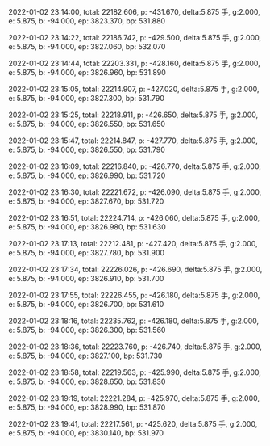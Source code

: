 2022-01-02 23:14:00, total: 22182.606, p: -431.670, delta:5.875 手, g:2.000, e: 5.875, b: -94.000, ep: 3823.370, bp: 531.880

2022-01-02 23:14:22, total: 22186.742, p: -429.500, delta:5.875 手, g:2.000, e: 5.875, b: -94.000, ep: 3827.060, bp: 532.070

2022-01-02 23:14:44, total: 22203.331, p: -428.160, delta:5.875 手, g:2.000, e: 5.875, b: -94.000, ep: 3826.960, bp: 531.890

2022-01-02 23:15:05, total: 22214.907, p: -427.020, delta:5.875 手, g:2.000, e: 5.875, b: -94.000, ep: 3827.300, bp: 531.790

2022-01-02 23:15:25, total: 22218.911, p: -426.650, delta:5.875 手, g:2.000, e: 5.875, b: -94.000, ep: 3826.550, bp: 531.650

2022-01-02 23:15:47, total: 22214.847, p: -427.770, delta:5.875 手, g:2.000, e: 5.875, b: -94.000, ep: 3826.550, bp: 531.790

2022-01-02 23:16:09, total: 22216.840, p: -426.770, delta:5.875 手, g:2.000, e: 5.875, b: -94.000, ep: 3826.990, bp: 531.720

2022-01-02 23:16:30, total: 22221.672, p: -426.090, delta:5.875 手, g:2.000, e: 5.875, b: -94.000, ep: 3827.670, bp: 531.720

2022-01-02 23:16:51, total: 22224.714, p: -426.060, delta:5.875 手, g:2.000, e: 5.875, b: -94.000, ep: 3826.980, bp: 531.630

2022-01-02 23:17:13, total: 22212.481, p: -427.420, delta:5.875 手, g:2.000, e: 5.875, b: -94.000, ep: 3827.780, bp: 531.900

2022-01-02 23:17:34, total: 22226.026, p: -426.690, delta:5.875 手, g:2.000, e: 5.875, b: -94.000, ep: 3826.910, bp: 531.700

2022-01-02 23:17:55, total: 22226.455, p: -426.180, delta:5.875 手, g:2.000, e: 5.875, b: -94.000, ep: 3826.700, bp: 531.610

2022-01-02 23:18:16, total: 22235.762, p: -426.180, delta:5.875 手, g:2.000, e: 5.875, b: -94.000, ep: 3826.300, bp: 531.560

2022-01-02 23:18:36, total: 22223.760, p: -426.740, delta:5.875 手, g:2.000, e: 5.875, b: -94.000, ep: 3827.100, bp: 531.730

2022-01-02 23:18:58, total: 22219.563, p: -425.990, delta:5.875 手, g:2.000, e: 5.875, b: -94.000, ep: 3828.650, bp: 531.830

2022-01-02 23:19:19, total: 22221.284, p: -425.970, delta:5.875 手, g:2.000, e: 5.875, b: -94.000, ep: 3828.990, bp: 531.870

2022-01-02 23:19:41, total: 22217.561, p: -425.620, delta:5.875 手, g:2.000, e: 5.875, b: -94.000, ep: 3830.140, bp: 531.970